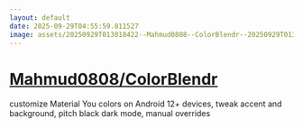 ```yaml
---
layout: default
date: 2025-09-29T04:55:59.811527
image: assets/20250929T013018422--Mahmud0808--ColorBlendr--20250929T013723065--cropped.png
---
```


# [Mahmud0808/ColorBlendr](https://github.com/Mahmud0808/ColorBlendr)

customize Material You colors on Android 12+ devices, tweak accent and background, pitch black dark mode, manual overrides
